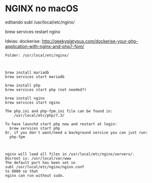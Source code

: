 # NGINX no macOS

editando
subl /usr/local/etc/nginx/

brew services restart nginx



Ideias: dockerise: 
http://geekyplatypus.com/dockerise-your-php-application-with-nginx-and-php7-fpm/


```
Folder: /usr/local/etc/nginx/  



brew install mariadb  
brew services start mariadb  

brew install php  
brew services start php (not needed?)  

brew install nginx  
brew services start nginx  

The php.ini and php-fpm.ini file can be found in:  
    /usr/local/etc/php/7.3/  
  
To have launchd start php now and restart at login:  
  brew services start php  
Or, if you don't want/need a background service you can just run:  
  php-fpm  
  
  
  
nginx will load all files in /usr/local/etc/nginx/servers/.  
Docroot is: /usr/local/var/www  
The default port has been set in   
subl /usr/local/etc/nginx/nginx.conf   
to 8080 so that  
nginx can run without sudo.  

```

